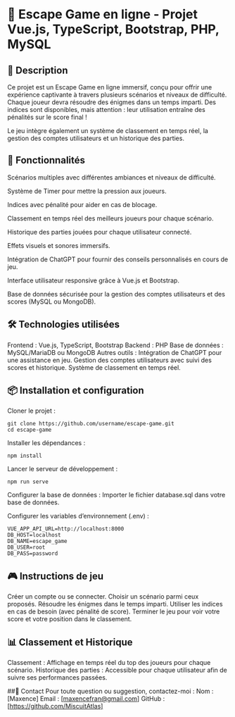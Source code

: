 # 🔐 Escape Game en ligne - Projet Vue.js, TypeScript, Bootstrap, PHP, MySQL

## 📖 Description
Ce projet est un Escape Game en ligne immersif, conçu pour offrir une expérience captivante à travers plusieurs scénarios et niveaux de difficulté. Chaque joueur devra résoudre des énigmes dans un temps imparti. Des indices sont disponibles, mais attention : leur utilisation entraîne des pénalités sur le score final !

Le jeu intègre également un système de classement en temps réel, la gestion des comptes utilisateurs et un historique des parties.

## 🚀 Fonctionnalités
Scénarios multiples avec différentes ambiances et niveaux de difficulté.

Système de Timer pour mettre la pression aux joueurs.

Indices avec pénalité pour aider en cas de blocage.

Classement en temps réel des meilleurs joueurs pour chaque scénario.

Historique des parties jouées pour chaque utilisateur connecté.

Effets visuels et sonores immersifs.

Intégration de ChatGPT pour fournir des conseils personnalisés en cours de jeu.

Interface utilisateur responsive grâce à Vue.js et Bootstrap.

Base de données sécurisée pour la gestion des comptes utilisateurs et des scores (MySQL ou MongoDB).

## 🛠️ Technologies utilisées
Frontend : Vue.js, TypeScript, Bootstrap
Backend : PHP
Base de données : MySQL/MariaDB ou MongoDB
Autres outils :
Intégration de ChatGPT pour une assistance en jeu.
Gestion des comptes utilisateurs avec suivi des scores et historique.
Système de classement en temps réel.

## 📦 Installation et configuration
Cloner le projet :
```
git clone https://github.com/username/escape-game.git
cd escape-game
```
Installer les dépendances :
```
npm install
```
Lancer le serveur de développement :
```
npm run serve
```
Configurer la base de données :
Importer le fichier database.sql dans votre base de données.

Configurer les variables d’environnement (.env) :
```
VUE_APP_API_URL=http://localhost:8000
DB_HOST=localhost
DB_NAME=escape_game
DB_USER=root
DB_PASS=password
```

## 🎮 Instructions de jeu
Créer un compte ou se connecter.
Choisir un scénario parmi ceux proposés.
Résoudre les énigmes dans le temps imparti.
Utiliser les indices en cas de besoin (avec pénalité de score).
Terminer le jeu pour voir votre score et votre position dans le classement.

## 📊 Classement et Historique
Classement : Affichage en temps réel du top des joueurs pour chaque scénario.
Historique des parties : Accessible pour chaque utilisateur afin de suivre ses performances passées.

##📧 Contact
Pour toute question ou suggestion, contactez-moi :
Nom : [Maxence]
Email : [maxencefran@gmail.com]
GitHub : [https://github.com/MiscuitAtlas]
